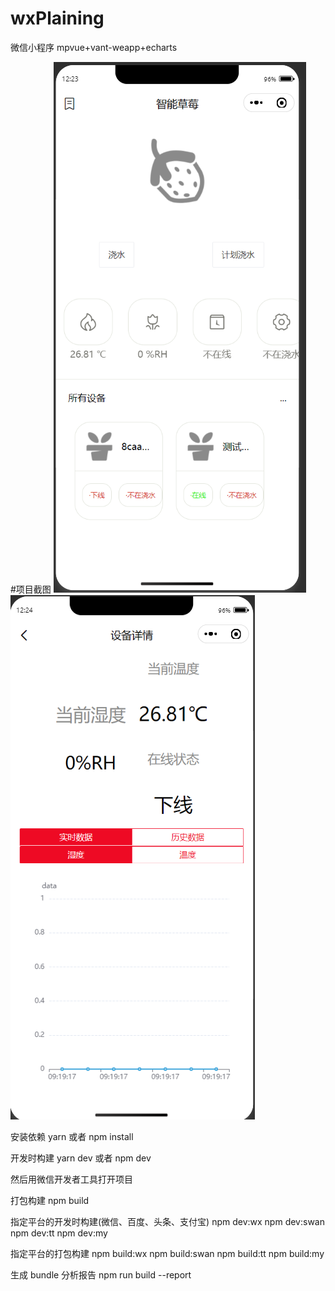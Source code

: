 # wxPlaining
微信小程序 mpvue+vant-weapp+echarts

#项目截图
![首页](https://github.com/AshTentacion/wxPlaining/blob/main/pic1.PNG)
![详情页](https://github.com/AshTentacion/wxPlaining/blob/main/pic2.PNG)

安装依赖
yarn 或者 npm install

开发时构建
yarn dev 或者 npm dev

然后用微信开发者工具打开项目

打包构建
npm build

指定平台的开发时构建(微信、百度、头条、支付宝)
npm dev:wx npm dev:swan npm dev:tt npm dev:my

指定平台的打包构建
npm build:wx npm build:swan npm build:tt npm build:my

生成 bundle 分析报告
npm run build --report
